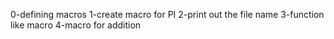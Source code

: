 0-defining macros
1-create macro for PI
2-print out the file name
3-function like macro
4-macro for addition
